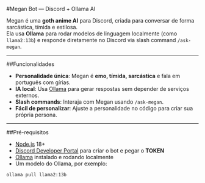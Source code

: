 #Megan Bot — Discord + Ollama AI

Megan é uma **goth anime AI** para Discord, criada para conversar de forma sarcástica, tímida e estilosa.  
Ela usa **Ollama** para rodar modelos de linguagem localmente (como `llama2:13b`) e responde diretamente no Discord via slash command `/ask-megan`.

---

##Funcionalidades

-  **Personalidade única**: Megan é **emo, tímida, sarcástica** e fala em português com gírias.  
-  **IA local**: Usa [Ollama](https://ollama.ai/) para gerar respostas sem depender de serviços externos.  
-  **Slash commands**: Interaja com Megan usando `/ask-megan`.  
-  **Fácil de personalizar**: Ajuste a personalidade no código para criar sua própria persona.  

---

##Pré-requisitos

- [Node.js](https://nodejs.org/) 18+
- [Discord Developer Portal](https://discord.com/developers/applications) para criar o bot e pegar o **TOKEN**
- [Ollama](https://ollama.ai/) instalado e rodando localmente
- Um modelo do Ollama, por exemplo:

```bash
ollama pull llama2:13b

